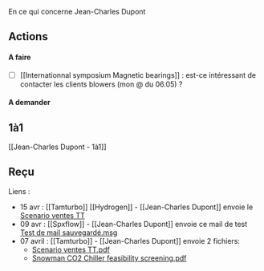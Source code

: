 En ce qui concerne Jean-Charles Dupont

## Actions

#### A faire
- [ ] [[Internationnal symposium Magnetic bearings]] : est-ce intéressant de contacter les clients blowers (mon @ du 06.05) ?

#### A demander

## 1à1
[[Jean-Charles Dupont - 1à1]]

## Reçu
Liens :
- 15 avr : [[Tamturbo]] [[Hydrogen]] - [[Jean-Charles Dupont]] envoie le  [Scenario ventes TT](file:///C%3A%5CUsers%5CBOUCULAT%5COneDrive%20-%20SKF%5CDocuments%5C2022%5CRecu%5CJean-Charles%20Dupont%5CScenario%20ventes%20TT.pdf) 
- 09 avr : [[Spxflow]] - [[Jean-Charles Dupont]] envoie ce mail de test  [Test de mail sauvegardé.msg](file:///C%3A%5CUsers%5CBOUCULAT%5COneDrive%20-%20SKF%5CDocuments%5C2022%5CRecu%5CJean-Charles%20Dupont%5CTest%20de%20mail%20sauvegard%C3%A9.msg) 
- 07 avril : [[Tamturbo]] - [[Jean-Charles Dupont]] envoie 2 fichiers:
	-  [Scenario ventes TT.pdf](file:///C%3A%5CUsers%5CBOUCULAT%5COneDrive%20-%20SKF%5CDocuments%5C2022%5CRecu%5CJean-Charles%20Dupont%5CScenario%20ventes%20TT.pdf)
	- [Snowman CO2 Chiller feasibility screening.pdf](file:///C%3A%5CUsers%5CBOUCULAT%5COneDrive%20-%20SKF%5CDocuments%5C2022%5CRecu%5CJean-Charles%20Dupont%5CSnowman%20CO2%20Chiller%20feasibility%20screening.pdf)





